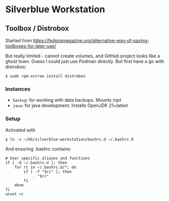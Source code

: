 # Silverblue Workstation


## Toolbox / Distrobox

Started from https://fedoramagazine.org/alternative-way-of-saving-toolboxes-for-later-use/

But really limited - cannot create volumes, and GitHub project looks like a ghost town.
Guess I could just use Podman directly. But first have a go with distrobox:

```console
$ sudo rpm-ostree install distrobox
```

### Instances

* `backup`: for working with data backups. Mounts /opt
* `java`: for java development. Installs OpenJDK 21+latest


### Setup

Activated with

```console
$ ln -s ~/kb/silverblue-workstation/bashrc.d ~/.bashrc.d
```

And ensuring .bashrc contains:

```shell
# User specific aliases and functions
if [ -d ~/.bashrc.d ]; then
    for rc in ~/.bashrc.d/*; do
        if [ -f "$rc" ]; then
            . "$rc"
        fi
    done    
fi      
unset rc
```



